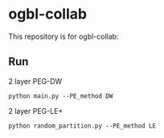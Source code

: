 # ogbl-collab

This repository is for ogbl-collab:

## Run

2 layer PEG-DW
```
python main.py --PE_method DW
```

2 layer PEG-LE+
```
python random_partition.py --PE_method LE
```

